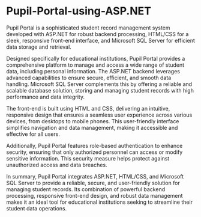 # Pupil-Portal-using-ASP.NET
Pupil Portal is a sophisticated student record management system developed with ASP.NET for robust backend processing, HTML/CSS for a sleek, responsive front-end interface, and Microsoft SQL Server for efficient data storage and retrieval.

Designed specifically for educational institutions, Pupil Portal provides a comprehensive platform to manage and access a wide range of student data, including personal information. The ASP.NET backend leverages advanced capabilities to ensure secure, efficient, and smooth data handling. Microsoft SQL Server complements this by offering a reliable and scalable database solution, storing and managing student records with high performance and data integrity.

The front-end is built using HTML and CSS, delivering an intuitive, responsive design that ensures a seamless user experience across various devices, from desktops to mobile phones. This user-friendly interface simplifies navigation and data management, making it accessible and effective for all users.

Additionally, Pupil Portal features role-based authentication to enhance security, ensuring that only authorized personnel can access or modify sensitive information. This security measure helps protect against unauthorized access and data breaches.

In summary, Pupil Portal integrates ASP.NET, HTML/CSS, and Microsoft SQL Server to provide a reliable, secure, and user-friendly solution for managing student records. Its combination of powerful backend processing, responsive front-end design, and robust data management makes it an ideal tool for educational institutions seeking to streamline their student data operations.
